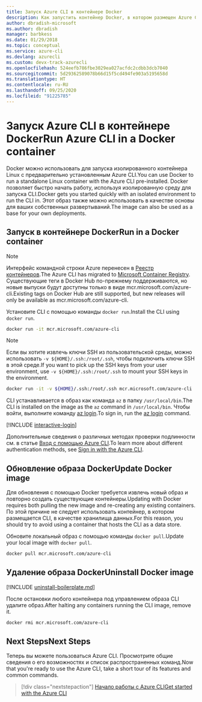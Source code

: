 ```yaml
---
title: Запуск Azure CLI в контейнере Docker
description: Как запустить контейнер Docker, в котором размещен Azure CLI
author: dbradish-microsoft
ms.author: dbradish
manager: barbkess
ms.date: 01/29/2018
ms.topic: conceptual
ms.service: azure-cli
ms.devlang: azurecli
ms.custom: devx-track-azurecli
ms.openlocfilehash: 524eefb786fbe3029ea027acfdc2cdbb3dcb7040
ms.sourcegitcommit: 5d29362589078b66d15f5cd494fe903a5195658d
ms.translationtype: HT
ms.contentlocale: ru-RU
ms.lasthandoff: 09/25/2020
ms.locfileid: "91225785"
---
```

# <a name="run-azure-cli-in-a-docker-container"></a><span data-ttu-id="8a32d-103">Запуск Azure CLI в контейнере Docker</span><span class="sxs-lookup"><span data-stu-id="8a32d-103">Run Azure CLI in a Docker container</span></span>

<span data-ttu-id="8a32d-104">Docker можно использовать для запуска изолированного контейнера Linux с предварительно установленным Azure CLI.</span><span class="sxs-lookup"><span data-stu-id="8a32d-104">You can use Docker to run a standalone Linux container with the Azure CLI pre-installed.</span></span> <span data-ttu-id="8a32d-105">Docker позволяет быстро начать работу, используя изолированную среду для запуска CLI.</span><span class="sxs-lookup"><span data-stu-id="8a32d-105">Docker gets you started quickly with an isolated environment to run the CLI in.</span></span> <span data-ttu-id="8a32d-106">Этот образ также можно использовать в качестве основы для ваших собственных развертываний.</span><span class="sxs-lookup"><span data-stu-id="8a32d-106">The image can also be used as a base for your own deployments.</span></span>

## <a name="run-in-a-docker-container"></a><span data-ttu-id="8a32d-107">Запуск в контейнере Docker</span><span class="sxs-lookup"><span data-stu-id="8a32d-107">Run in a Docker container</span></span>

> [!NOTE]
> <span data-ttu-id="8a32d-108">Интерфейс командной строки Azure перенесен в [Реестр контейнеров](https://azure.microsoft.com/services/container-registry).</span><span class="sxs-lookup"><span data-stu-id="8a32d-108">The Azure CLI has migrated to [Microsoft Container Registry](https://azure.microsoft.com/services/container-registry).</span></span> <span data-ttu-id="8a32d-109">Существующие теги в Docker Hub по-прежнему поддерживаются, но новые выпуски будут доступны только в виде mcr.microsoft.com/azure-cli.</span><span class="sxs-lookup"><span data-stu-id="8a32d-109">Existing tags on Docker Hub are still supported, but new releases will only be available as mcr.microsoft.com/azure-cli.</span></span>

<span data-ttu-id="8a32d-110">Установите CLI с помощью команды `docker run`.</span><span class="sxs-lookup"><span data-stu-id="8a32d-110">Install the CLI using `docker run`.</span></span>

   ```bash
   docker run -it mcr.microsoft.com/azure-cli
   ```

> [!NOTE]
> <span data-ttu-id="8a32d-111">Если вы хотите извлечь ключи SSH из пользовательской среды, можно использовать `-v ${HOME}/.ssh:/root/.ssh`, чтобы подключить ключи SSH в этой среде.</span><span class="sxs-lookup"><span data-stu-id="8a32d-111">If you want to pick up the SSH keys from your user environment, use `-v ${HOME}/.ssh:/root/.ssh` to mount your SSH keys in the environment.</span></span>
>
> ```bash
> docker run -it -v ${HOME}/.ssh:/root/.ssh mcr.microsoft.com/azure-cli
> ```

<span data-ttu-id="8a32d-112">CLI устанавливается в образ как команда `az` в папку `/usr/local/bin`.</span><span class="sxs-lookup"><span data-stu-id="8a32d-112">The CLI is installed on the image as the `az` command in `/usr/local/bin`.</span></span> <span data-ttu-id="8a32d-113">Чтобы войти, выполните команду [az login](/cli/azure/reference-index#az-login).</span><span class="sxs-lookup"><span data-stu-id="8a32d-113">To sign in, run the [az login](/cli/azure/reference-index#az-login) command.</span></span>

[!INCLUDE [interactive-login](includes/interactive-login.md)]

<span data-ttu-id="8a32d-114">Дополнительные сведения о различных методах проверки подлинности см. в статье [Вход с помощью Azure CLI](authenticate-azure-cli.md).</span><span class="sxs-lookup"><span data-stu-id="8a32d-114">To learn more about different authentication methods, see [Sign in with the Azure CLI](authenticate-azure-cli.md).</span></span>

## <a name="update-docker-image"></a><span data-ttu-id="8a32d-115">Обновление образа Docker</span><span class="sxs-lookup"><span data-stu-id="8a32d-115">Update Docker image</span></span>

<span data-ttu-id="8a32d-116">Для обновления с помощью Docker требуется извлечь новый образ и повторно создать существующие контейнеры.</span><span class="sxs-lookup"><span data-stu-id="8a32d-116">Updating with Docker requires both pulling the new image and re-creating any existing containers.</span></span> <span data-ttu-id="8a32d-117">По этой причине не следует использовать контейнер, в котором размещается CLI, в качестве хранилища данных.</span><span class="sxs-lookup"><span data-stu-id="8a32d-117">For this reason, you should try to avoid using a container that hosts the CLI as a data store.</span></span>

<span data-ttu-id="8a32d-118">Обновите локальный образ с помощью команды `docker pull`.</span><span class="sxs-lookup"><span data-stu-id="8a32d-118">Update your local image with `docker pull`.</span></span>

```bash
docker pull mcr.microsoft.com/azure-cli
```

## <a name="uninstall-docker-image"></a><span data-ttu-id="8a32d-119">Удаление образа Docker</span><span class="sxs-lookup"><span data-stu-id="8a32d-119">Uninstall Docker image</span></span>

[!INCLUDE [uninstall-boilerplate.md](includes/uninstall-boilerplate.md)]

<span data-ttu-id="8a32d-120">После остановки любого контейнера под управлением образа CLI удалите образ.</span><span class="sxs-lookup"><span data-stu-id="8a32d-120">After halting any containers running the CLI image, remove it.</span></span>

```bash
docker rmi mcr.microsoft.com/azure-cli
```

## <a name="next-steps"></a><span data-ttu-id="8a32d-121">Next Steps</span><span class="sxs-lookup"><span data-stu-id="8a32d-121">Next Steps</span></span>

<span data-ttu-id="8a32d-122">Теперь вы можете пользоваться Azure CLI. Просмотрите общие сведения о его возможностях и список распространенных команд.</span><span class="sxs-lookup"><span data-stu-id="8a32d-122">Now that you're ready to use the Azure CLI, take a short tour of its features and common commands.</span></span>

> [!div class="nextstepaction"]
> [<span data-ttu-id="8a32d-123">Начало работы с Azure CLI</span><span class="sxs-lookup"><span data-stu-id="8a32d-123">Get started with the Azure CLI</span></span>](get-started-with-azure-cli.md)